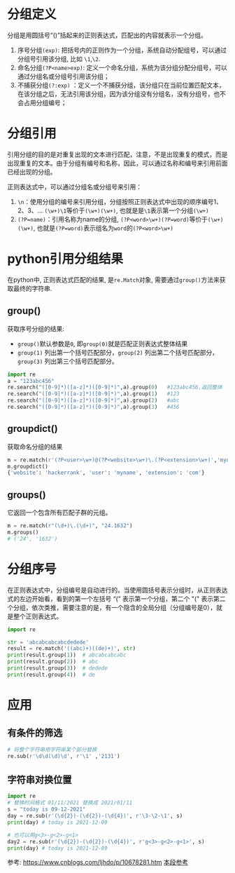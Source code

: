 # 分组定义
分组是用圆括号“()”括起来的正则表达式，匹配出的内容就表示一个分组。

1. 序号分组`(exp)`: 把括号内的正则作为一个分组，系统自动分配组号，可以通过分组号引用该分组, 比如 `\1`,`\2`.
2. 命名分组`(?P<name>exp)`: 定义一个命名分组，系统为该分组分配分组号，可以通过分组名或分组号引用该分组；
3. 不捕获分组`(?:exp)` ：定义一个不捕获分组，该分组只在当前位置匹配文本，在该分组之后，无法引用该分组，因为该分组没有分组名，没有分组号，也不会占用分组编号；


# 分组引用
引用分组的目的是对重复出现的文本进行匹配，注意，不是出现重复的模式，而是出现重复的文本。由于分组有编号和名称，因此，可以通过名称和编号来引用前面已经出现的分组。

正则表达式中，可以通过分组名或分组号来引用：
1. `\n`：使用分组的编号来引用分组，分组按照正则表达式中出现的顺序编号1、2、3、... `(\w+)\1`等价于`(\w+)(\w+)`, 也就是是`\1`表示第一个分组`(\w+)`
2. `(?P=name)`：引用名称为name的分组, `(?P<word>\w+)(?P=word)`等价于`(\w+)(\w+)`, 也就是`(?P=word)`表示组名为`word`的`(?P<word>\w+)`


# python引用分组结果
在python中, 正则表达式匹配的结果, 是`re.Match`对象, 需要通过`group()`方法来获取最终的字符串.

## group()
获取序号分组的结果:
- `group()`默认参数是`0`, 即`group(0)`就是匹配正则表达式整体结果
- `group(1)` 列出第一个括号匹配部分，`group(2)` 列出第二个括号匹配部分，`group(3)` 列出第三个括号匹配部分。


```python
import re
a = "123abc456"
re.search("([0-9]*)([a-z]*)([0-9]*)",a).group(0)   #123abc456,返回整体
re.search("([0-9]*)([a-z]*)([0-9]*)",a).group(1)   #123
re.search("([0-9]*)([a-z]*)([0-9]*)",a).group(2)   #abc
re.search("([0-9]*)([a-z]*)([0-9]*)",a).group(3)   #456
```
## groupdict()
获取命名分组的结果
```python
m = re.match(r'(?P<user>\w+)@(?P<website>\w+)\.(?P<extension>\w+)','myname@hackerrank.com')
m.groupdict()
{'website': 'hackerrank', 'user': 'myname', 'extension': 'com'}
```



## groups()
它返回一个包含所有匹配子群的元组。
```python
m = re.match(r"(\d+)\.(\d+)", "24.1632")
m.groups()
# ('24', '1632')
```

# 分组序号
在正则表达式中，分组编号是自动进行的。当使用圆括号表示分组时，从正则表达式的左边开始看，看到的第一个左括号 “(” 表示第一个分组，第二个 "(" 表示第二个分组，依次类推，需要注意的是，有一个隐含的全局分组（分组编号是0），就是整个正则表达式。
```python
import re

str = 'abcabcabcabcdedede'
result = re.match('((abc)+)((de)+)', str)
print(result.group(1))  # abcabcabcabc
print(result.group(2))  # abc
print(result.group(3))  # dedede
print(result.group(4))  # de
```


# 应用

## 有条件的筛选
```python
# 将整个字符串用字符串某个部分替换
re.sub(r'\d\d(\d)\d', r'\1' ,'2131')
```


## 字符串对换位置
```python
import re
# 替换时间格式 01/11/2021 替换成 2021/01/11
s = "today is 09-12-2021"
day = re.sub(r'(\d{2})-(\d{2})-(\d{4})', r'\3-\2-\1', s)
print(day) # today is 2021-12-09

# 也可以用g<3>-g<2>-g<1>
day2 = re.sub(r'(\d{2})-(\d{2})-(\d{4})', r'g<3>-g<2>-g<1>', s)
print(day) # today is 2021-12-09
```



参考:
https://www.cnblogs.com/ljhdo/p/10678281.htm
[本段参考](https://blog.csdn.net/chr1991/article/details/80945455)